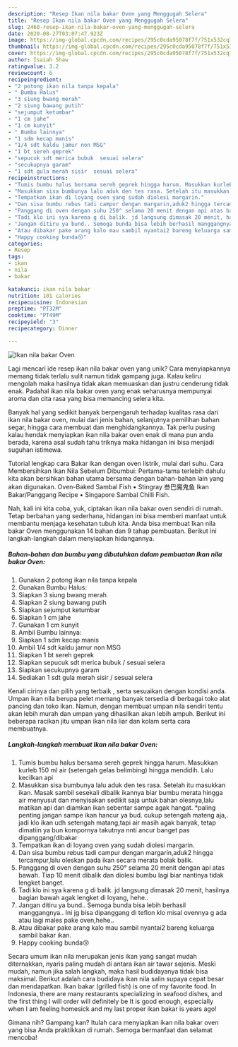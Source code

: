 ```yaml
---
description: "Resep Ikan nila bakar Oven yang Menggugah Selera"
title: "Resep Ikan nila bakar Oven yang Menggugah Selera"
slug: 2460-resep-ikan-nila-bakar-oven-yang-menggugah-selera
date: 2020-08-27T03:07:47.923Z
image: https://img-global.cpcdn.com/recipes/295c0cda95078f7f/751x532cq70/ikan-nila-bakar-oven-foto-resep-utama.jpg
thumbnail: https://img-global.cpcdn.com/recipes/295c0cda95078f7f/751x532cq70/ikan-nila-bakar-oven-foto-resep-utama.jpg
cover: https://img-global.cpcdn.com/recipes/295c0cda95078f7f/751x532cq70/ikan-nila-bakar-oven-foto-resep-utama.jpg
author: Isaiah Shaw
ratingvalue: 3.2
reviewcount: 6
recipeingredient:
- "2 potong ikan nila tanpa kepala"
- " Bumbu Halus"
- "3 siung bwang merah"
- "2 siung bawang putih"
- "sejumput ketumbar"
- "1 cm jahe"
- "1 cm kunyit"
- " Bumbu lainnya"
- "1 sdm kecap manis"
- "1/4 sdt kaldu jamur non MSG"
- "1 bt sereh geprek"
- "sepucuk sdt merica bubuk  sesuai selera"
- "secukupnya garam"
- "1 sdt gula merah sisir  sesuai selera"
recipeinstructions:
- "Tumis bumbu halus bersama sereh geprek hingga harum. Masukkan kurleb 150 ml air (setengah gelas belimbing) hingga mendidih. Lalu kecilkan api"
- "Masukkan sisa bumbunya lalu aduk den tes rasa. Setelah itu masukkan ikan. Masak sambil sesekali dibalik ikannya biar bumbu merata hingga air menyusut dan menyisakan sedikit saja untuk bahan olesnya,lalu matikan api dan diamkan ikan sebentar sampe agak hangat. *paling penting jangan sampe ikan hancur ya bud. cukup setengah mateng aja,. jadi klo ikan udh setengah matang,tapi air masih agak banyak, tetap dimatiin ya bun kompornya takutnya nnti ancur banget pas dipanggang/dibakar"
- "Tempatkan ikan di loyang oven yang sudah diolesi margarin."
- "Dan sisa bumbu rebus tadi campur dengan margarin,aduk2 hingga tercampur,lalu oleskan pada ikan secara merata bolak balik."
- "Panggang di oven dengan suhu 250° selama 20 menit dengan api atas bawah. Tiap 10 menit dibalik dan diolesi bumbu lagi biar nantinya tidak lengket banget."
- "Tadi klo ini sya karena g di balik. jd langsung dimasak 20 menit, hasilnya bagian bawah agak lengket di loyang, hehe.."
- "Jangan ditiru ya bund.. Semoga bunda bisa lebih berhasil manggangnya.. Ini jg bisa dipanggang di teflon klo misal ovennya g ada atau lagi males pake oven,hehe.."
- "Atau dibakar pake arang kalo mau sambil nyantai2 bareng keluarga sambil bakar ikan."
- "Happy cooking bunda😚"
categories:
- Resep
tags:
- ikan
- nila
- bakar

katakunci: ikan nila bakar 
nutrition: 101 calories
recipecuisine: Indonesian
preptime: "PT32M"
cooktime: "PT49M"
recipeyield: "3"
recipecategory: Dinner

---
```



![Ikan nila bakar Oven](https://img-global.cpcdn.com/recipes/295c0cda95078f7f/751x532cq70/ikan-nila-bakar-oven-foto-resep-utama.jpg)

Lagi mencari ide resep ikan nila bakar oven yang unik? Cara menyiapkannya memang tidak terlalu sulit namun tidak gampang juga. Kalau keliru mengolah maka hasilnya tidak akan memuaskan dan justru cenderung tidak enak. Padahal ikan nila bakar oven yang enak seharusnya mempunyai aroma dan cita rasa yang bisa memancing selera kita.

Banyak hal yang sedikit banyak berpengaruh terhadap kualitas rasa dari ikan nila bakar oven, mulai dari jenis bahan, selanjutnya pemilihan bahan segar, hingga cara membuat dan menghidangkannya. Tak perlu pusing kalau hendak menyiapkan ikan nila bakar oven enak di mana pun anda berada, karena asal sudah tahu triknya maka hidangan ini bisa menjadi suguhan istimewa.

Tutorial lengkap cara Bakar ikan dengan oven listrik, mulai dari suhu. Cara Membersihkan Ikan Nila Sebelum Dibumbui: Pertama-tama terlebih dahulu kita akan bersihkan bahan utama bersama dengan bahan-bahan lain yang akan digunakan. Oven-Baked Sambal Fish • Stingray 叁巴魔鬼鱼 Ikan Bakar/Panggang Recipe • Singapore Sambal Chilli Fish.


Nah, kali ini kita coba, yuk, ciptakan ikan nila bakar oven sendiri di rumah. Tetap berbahan yang sederhana, hidangan ini bisa memberi manfaat untuk membantu menjaga kesehatan tubuh kita. Anda bisa membuat Ikan nila bakar Oven menggunakan 14 bahan dan 9 tahap pembuatan. Berikut ini langkah-langkah dalam menyiapkan hidangannya.

<!--inarticleads1-->

##### Bahan-bahan dan bumbu yang dibutuhkan dalam pembuatan Ikan nila bakar Oven:

1. Gunakan 2 potong ikan nila tanpa kepala
1. Gunakan  Bumbu Halus:
1. Siapkan 3 siung bwang merah
1. Siapkan 2 siung bawang putih
1. Siapkan sejumput ketumbar
1. Siapkan 1 cm jahe
1. Gunakan 1 cm kunyit
1. Ambil  Bumbu lainnya:
1. Siapkan 1 sdm kecap manis
1. Ambil 1/4 sdt kaldu jamur non MSG
1. Siapkan 1 bt sereh geprek
1. Siapkan sepucuk sdt merica bubuk / sesuai selera
1. Siapkan secukupnya garam
1. Sediakan 1 sdt gula merah sisir / sesuai selera


Kenali cirinya dan pilih yang terbaik , serta sesuaikan dengan kondisi anda. Umpan ikan nila berupa pelet memang banyak tersedia di berbagai toko alat pancing dan toko ikan. Namun, dengan membuat umpan nila sendiri tentu akan lebih murah dan umpan yang dihasilkan akan lebih ampuh. Berikut ini beberapa racikan jitu umpan ikan nila liar dan kolam serta cara membuatnya. 

<!--inarticleads2-->

##### Langkah-langkah membuat Ikan nila bakar Oven:

1. Tumis bumbu halus bersama sereh geprek hingga harum. Masukkan kurleb 150 ml air (setengah gelas belimbing) hingga mendidih. Lalu kecilkan api
1. Masukkan sisa bumbunya lalu aduk den tes rasa. Setelah itu masukkan ikan. Masak sambil sesekali dibalik ikannya biar bumbu merata hingga air menyusut dan menyisakan sedikit saja untuk bahan olesnya,lalu matikan api dan diamkan ikan sebentar sampe agak hangat. *paling penting jangan sampe ikan hancur ya bud. cukup setengah mateng aja,. jadi klo ikan udh setengah matang,tapi air masih agak banyak, tetap dimatiin ya bun kompornya takutnya nnti ancur banget pas dipanggang/dibakar
1. Tempatkan ikan di loyang oven yang sudah diolesi margarin.
1. Dan sisa bumbu rebus tadi campur dengan margarin,aduk2 hingga tercampur,lalu oleskan pada ikan secara merata bolak balik.
1. Panggang di oven dengan suhu 250° selama 20 menit dengan api atas bawah. Tiap 10 menit dibalik dan diolesi bumbu lagi biar nantinya tidak lengket banget.
1. Tadi klo ini sya karena g di balik. jd langsung dimasak 20 menit, hasilnya bagian bawah agak lengket di loyang, hehe..
1. Jangan ditiru ya bund.. Semoga bunda bisa lebih berhasil manggangnya.. Ini jg bisa dipanggang di teflon klo misal ovennya g ada atau lagi males pake oven,hehe..
1. Atau dibakar pake arang kalo mau sambil nyantai2 bareng keluarga sambil bakar ikan.
1. Happy cooking bunda😚


Secara umum ikan nila merupakan jenis ikan yang sangat mudah diternakkan, nyaris paling mudah di antara ikan air tawar sejenis. Meski mudah, namun jika salah langkah, maka hasil budidayanya tidak bisa maksimal. Berikut adalah cara budidaya ikan nila salin supaya cepat besar dan mendapatkan. Ikan bakar (grilled fish) is one of my favorite food. In Indonesia, there are many restaurants specializing in seafood dishes, and the first thing I will order will definitely be It is good enough, especially when I am feeling homesick and my last proper ikan bakar is years ago! 

Gimana nih? Gampang kan? Itulah cara menyiapkan ikan nila bakar oven yang bisa Anda praktikkan di rumah. Semoga bermanfaat dan selamat mencoba!
